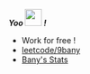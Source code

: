 
***Yoo <img src="https://media.giphy.com/media/hvRJCLFzcasrR4ia7z/giphy.gif" width="30"> !***

- Work for free ! 
- [leetcode/9bany](https://leetcode.com/9bany)
- [Bany's Stats](https://gist.github.com/9bany/6c483498b001b0f146dddcc44477d153#stats)
